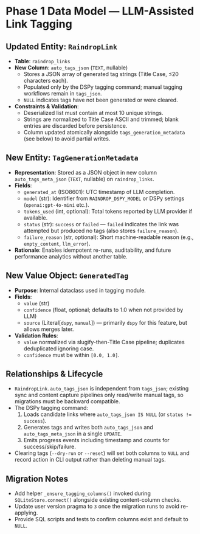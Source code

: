 # Phase 1 Data Model — LLM-Assisted Link Tagging

## Updated Entity: `RaindropLink`
- **Table**: `raindrop_links`
- **New Column**: `auto_tags_json` (`TEXT`, nullable)
  - Stores a JSON array of generated tag strings (Title Case, ≤20 characters each).
  - Populated only by the DSPy tagging command; manual tagging workflows remain in `tags_json`.
  - `NULL` indicates tags have not been generated or were cleared.
- **Constraints & Validation**:
  - Deserialized list must contain at most 10 unique strings.
  - Strings are normalized to Title Case ASCII and trimmed; blank entries are discarded before persistence.
  - Column updated atomically alongside `tags_generation_metadata` (see below) to avoid partial writes.

## New Entity: `TagGenerationMetadata`
- **Representation**: Stored as a JSON object in new column `auto_tags_meta_json` (`TEXT`, nullable) on `raindrop_links`.
- **Fields**:
  - `generated_at` (ISO8601): UTC timestamp of LLM completion.
  - `model` (str): Identifier from `RAINDROP_DSPY_MODEL` or DSPy settings (`openai:gpt-4o-mini` etc.).
  - `tokens_used` (int, optional): Total tokens reported by LLM provider if available.
  - `status` (str): `success` or `failed` — `failed` indicates the link was attempted but produced no tags (also stores `failure_reason`).
  - `failure_reason` (str, optional): Short machine-readable reason (e.g., `empty_content`, `llm_error`).
- **Rationale**: Enables idempotent re-runs, auditability, and future performance analytics without another table.

## New Value Object: `GeneratedTag`
- **Purpose**: Internal dataclass used in tagging module.
- **Fields**:
  - `value` (str)
  - `confidence` (float, optional; defaults to 1.0 when not provided by LLM)
  - `source` (Literal[`dspy`, `manual`]) — primarily `dspy` for this feature, but allows merges later.
- **Validation Rules**:
  - `value` normalized via slugify-then-Title Case pipeline; duplicates deduplicated ignoring case.
  - `confidence` must be within `[0.0, 1.0]`.

## Relationships & Lifecycle
- `RaindropLink.auto_tags_json` is independent from `tags_json`; existing sync and content capture pipelines only read/write manual tags, so migrations must be backward compatible.
- The DSPy tagging command:
  1. Loads candidate links where `auto_tags_json IS NULL` (or `status != success`).
  2. Generates tags and writes both `auto_tags_json` and `auto_tags_meta_json` in a single `UPDATE`.
  3. Emits progress events including timestamp and counts for success/skip/failure.
- Clearing tags (`--dry-run` or `--reset`) will set both columns to `NULL` and record action in CLI output rather than deleting manual tags.

## Migration Notes
- Add helper `_ensure_tagging_columns()` invoked during `SQLiteStore.connect()` alongside existing content-column checks.
- Update user version pragma to `3` once the migration runs to avoid re-applying.
- Provide SQL scripts and tests to confirm columns exist and default to `NULL`.

